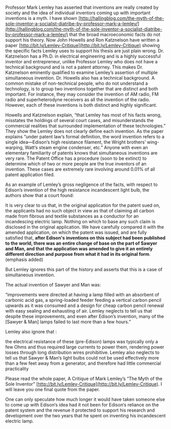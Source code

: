 
Professor Mark Lemley has asserted that inventions are really created by society and the idea of individual inventors coming up with important inventions is a myth. I have shown [http://hallingblog.com/the-myth-of-the-sole-inventor-a-socialist-diatribe-by-professor-mark-a-lemley/](http://hallingblog.com/the-myth-of-the-sole-inventor-a-socialist-diatribe-by-professor-mark-a-lemley/) that the broad macroeconomic facts do not support his theory. Now John Howells and Ron Katznelson have written a paper [http://bit.ly/Lemley-Critique](http://bit.ly/Lemley-Critique) showing the specific facts Lemley uses to support his thesis are just plain wrong. Dr. Katznelson has a Ph.D. in electrical engineering and is a highly successful inventor and entrepreneur, unlike Professor Lemley who does not have a technical background and is not a patent attorney. This makes Dr. Katznelson eminently qualified to examine Lemley’s assertion of multiple simultaneous invention. Dr. Howells also has a technical background. A common mistake of non-technical people, who do not understand a technology, is to group two inventions together that are distinct and both important. For instance, they may consider the invention of AM radio, FM radio and superheterodyne receivers as all the invention of the radio. However, each of these inventions is both distinct and highly significant.

Howells and Katznelson explain, “that Lemley has most of his facts wrong, misstates the holdings of several court cases, and misunderstands the commercial realities that surrounded implementation of these technologies.” They show the Lemley does not clearly define each invention. As the paper explains “under patent law‘s formal definition, the word invention refers to a single idea—Edison‘s high resistance filament, the Wright brothers’ wing-warping, Watt‘s steam engine condenser, etc.” Anyone with even an elementary familiarity of patents knows that simultaneous inventions are very rare. The Patent Office has a procedure (soon to be extinct) to determine which of two or more people are the true inventors of an invention. These cases are extremely rare involving around 0.01% of all patent application filed.

As an example of Lemley’s gross negligence of the facts, with respect to Edison’s invention of the high resistance incandescent light bulb, the authors show that a court found:

  
  

It is very clear to us that, in the original application for the patent sued on, the applicants had no such object in view as that of claiming all carbon made from fibrous and textile substances as a conductor for an incandescing electric lamp. Nothing on which to base any such claim is disclosed in the original application. We have carefully compared it with the amended application, on which the patent was issued, and are fully satisfied that, **after Edison's inventions on this subject had been published to the world, there was an entire change of base on the part of Sawyer and Man, and that the application was amended to give it an entirely different direction and purpose from what it had in its original form**. (emphasis added)

But Lemley ignores this part of the history and asserts that this is a case of simultaneous invention.

The actual invention of Sawyer and Man was:

  
  

“improvements were directed at having a lamp filled with an absorbent of carbonic acid gas, a spring-loaded feeder feeding a vertical carbon pencil upwards as it was consumed and a design for cheap carbon pencil renewal with easy sealing and exhausting of air. Lemley neglects to tell us that despite these improvements, and even after Edison’s invention, many of the [Sawyer & Man] lamps failed to last more than a few hours.”

Lemley also ignore that :

  

the electrical resistance of these (pre-Edison) lamps was typically only a few Ohms and thus required large currents to power them, rendering power losses through long distribution wires prohibitive. Lemley also neglects to tell us that Sawyer & Man‘s light bulbs could not be used effectively more than a few feet away from a generator, and therefore had little commercial practicality

  
  

Please read the whole paper, A Critique of Mark Lemley’s “The Myth of the Sole Inventor” [http://bit.ly/Lemley-Critique](http://bit.ly/Lemley-Critique). I will leave you one final quote from the paper.

  
  

One can only speculate how much longer it would have taken someone else to come up with Edison‘s idea had it not been for Edison‘s reliance on the patent system and the revenue it protected to support his research and development over the two years that he spent on inventing his incandescent electric lamp.